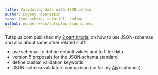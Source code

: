 ```yaml
---
title: Validating data with JSON-schema
author: Evgeny Poberezkin
tags: json-schema, tutorial, coding
github: epoberezkin/tutsplus-json-schema
---
```


Tutsplus.com published my [2 part tutorial](https://code.tutsplus.com/tutorials/validating-data-with-json-schema-part-1--cms-25343) on how to use JSON-schemas and also about some other related stuff:

- use schemas to define default values and to filter data
- version 5 proposals for the JSON-schema standard
- define custom validation keywords
- JSON-schema validators comparison (so far my [Ajv](https://github.com/epoberezkin/ajv) is ahead :)
